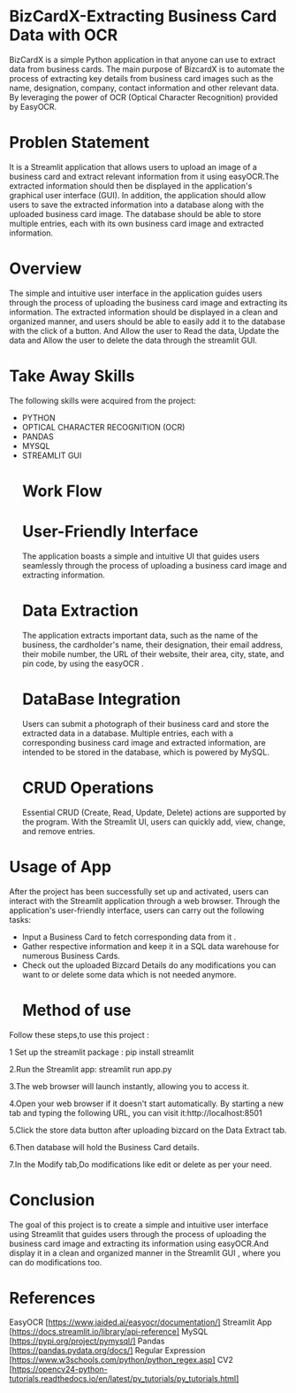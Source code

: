 # BizCardX-Extracting Business Card Data with OCR
BizCardX is a simple Python application in that anyone can use to extract data from business cards. 
The main purpose of BizcardX is to automate the process of extracting key details from business card images such as the name, designation, company, contact information and other relevant data. By leveraging the power of OCR (Optical Character Recognition) provided by EasyOCR.
# Problen Statement
It is a Streamlit application that allows users to upload an image of a business card and extract relevant information from it using easyOCR.The extracted information should then be displayed in the application's
graphical user interface (GUI).
In addition, the application should allow users to save the extracted information into a database along with the uploaded business card image. The database should be able to store multiple entries, each with its own business card image and extracted information.
# Overview 
The simple and intuitive user interface in the application guides users through the process of uploading the business card image and extracting its information. The extracted information should
be displayed in a clean and organized manner, and users should be able to easily add it to the database with the click of a button. And Allow the user to Read the data, Update the data and Allow the user to delete the data through the streamlit GUI.
# Take Away Skills
The following skills were acquired from the project:
- PYTHON
- OPTICAL CHARACTER RECOGNITION (OCR)
- PANDAS
- MYSQL
- STREAMLIT GUI
  # Work Flow
  # User-Friendly Interface
  The application boasts a simple and intuitive UI that guides users seamlessly through the process of uploading a business card image and extracting information.
  # Data Extraction
  The application extracts important data, such as the name of the business, the cardholder's name, their designation, their email address, their mobile number, the URL of their website, their area, city, state, 
  and pin code, by using the easyOCR .
  # DataBase Integration
  Users can submit a photograph of their business card and store the extracted data in a database. Multiple entries, each with a corresponding business card image and extracted information, are intended to be 
  stored in the database, which is powered by MySQL.
  # CRUD Operations
  Essential CRUD (Create, Read, Update, Delete) actions are supported by the program. With the Streamlit UI, users can quickly add, view, change, and remove entries.
 # Usage of App
  After the project has been successfully set up and activated, users can interact with the Streamlit application through a web browser. Through the application's user-friendly interface, users can carry out the 
  following tasks:

- Input a Business Card to fetch corresponding data from it .
- Gather respective information and keep it in a SQL data warehouse for numerous Business Cards.
- Check out the uploaded Bizcard Details do any modifications you can want to or delete some data which is not needed anymore.
  # Method of use
Follow these steps,to use this project :

1 Set up the streamlit package : pip install streamlit

2.Run the Streamlit app: streamlit run app.py

3.The web browser will launch instantly, allowing you to access it.

4.Open your web browser if it doesn't start automatically. By starting a new tab and typing the following URL, you can visit it:http://localhost:8501

5.Click the store data button after uploading bizcard on the Data Extract tab.

6.Then database will hold the Business Card details.

7.In the Modify tab,Do modifications like edit or delete as per your need.

# Conclusion
The goal of this project is to create a simple and intuitive user interface using Streamlit that guides users through the process of uploading the business card image and extracting its information using easyOCR.And display it in a clean and organized manner in the Streamlit GUI , where you can do modifications too.

# References
EasyOCR [https://www.jaided.ai/easyocr/documentation/]
Streamlit App [https://docs.streamlit.io/library/api-reference]
MySQL [https://pypi.org/project/pymysql/]
Pandas [https://pandas.pydata.org/docs/]
Regular Expression [https://www.w3schools.com/python/python_regex.asp]
CV2 [https://opencv24-python-tutorials.readthedocs.io/en/latest/py_tutorials/py_tutorials.html]

















  
  
